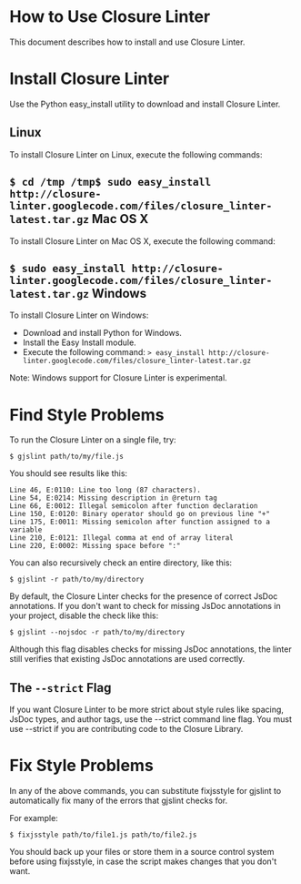 How to Use Closure Linter
================================

This document describes how to install and use Closure Linter.

Install Closure Linter
================================

Use the Python easy_install utility to download and install Closure Linter.

Linux
--------------------------------

To install Closure Linter on Linux, execute the following commands:

`$ cd /tmp
/tmp$ sudo easy_install http://closure-linter.googlecode.com/files/closure_linter-latest.tar.gz`
Mac OS X
--------------------------------

To install Closure Linter on Mac OS X, execute the following command:

`$ sudo easy_install http://closure-linter.googlecode.com/files/closure_linter-latest.tar.gz`
Windows
--------------------------------

To install Closure Linter on Windows:

 - Download and install Python for Windows.
 - Install the Easy Install module.
 - Execute the following command:
 `> easy_install http://closure-linter.googlecode.com/files/closure_linter-latest.tar.gz`

Note: Windows support for Closure Linter is experimental.

Find Style Problems
================================

To run the Closure Linter on a single file, try:

`$ gjslint path/to/my/file.js`

You should see results like this:

```
Line 46, E:0110: Line too long (87 characters).
Line 54, E:0214: Missing description in @return tag
Line 66, E:0012: Illegal semicolon after function declaration
Line 150, E:0120: Binary operator should go on previous line "+"
Line 175, E:0011: Missing semicolon after function assigned to a variable
Line 210, E:0121: Illegal comma at end of array literal
Line 220, E:0002: Missing space before ":"
```

You can also recursively check an entire directory, like this:

`$ gjslint -r path/to/my/directory`

By default, the Closure Linter checks for the presence of correct JsDoc annotations. If you don't want to check for missing JsDoc annotations in your project, disable the check like this:

`$ gjslint --nojsdoc -r path/to/my/directory`

Although this flag disables checks for missing JsDoc annotations, the linter still verifies that existing JsDoc annotations are used correctly.

The `--strict` Flag
--------------------------------

If you want Closure Linter to be more strict about style rules like spacing, JsDoc types, and author tags, use the --strict command line flag. You must use --strict if you are contributing code to the Closure Library.

Fix Style Problems
================================

In any of the above commands, you can substitute fixjsstyle for gjslint to automatically fix many of the errors that gjslint checks for.

For example:

`$ fixjsstyle path/to/file1.js path/to/file2.js`

You should back up your files or store them in a source control system before using fixjsstyle, in case the script makes changes that you don't want.
